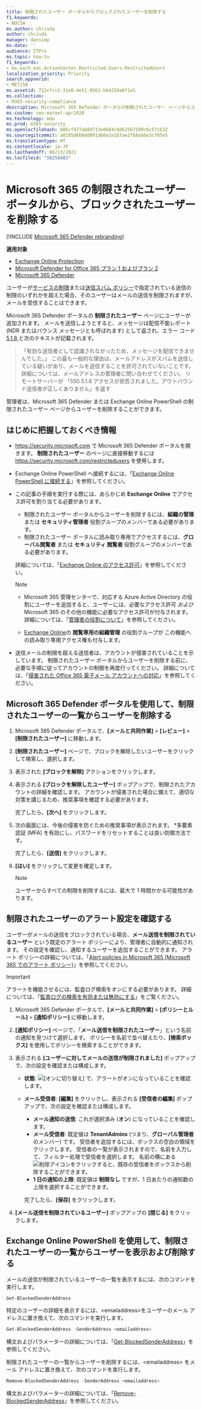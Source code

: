 ```yaml
---
title: 制限されたユーザー ポータルからブロックされたユーザーを削除する
f1.keywords:
- NOCSH
ms.author: chrisda
author: chrisda
manager: dansimp
ms.date: ''
audience: ITPro
ms.topic: how-to
f1_keywords:
- ms.exch.eac.ActionCenter.Restricted.Users.RestrictedUsers
localization_priority: Priority
search.appverid:
- MET150
ms.assetid: 712cfcc1-31e8-4e51-8561-b64258a8f1e5
ms.collection:
- M365-security-compliance
description: Microsoft 365 Defender ポータルの制限されたユーザー ページからユーザーを削除する方法についての管理者向けの説明です。 アカウントを侵害していると見なされたユーザーは通常、スパム送信者として、制限されたユーザー ポータルに追加されます。
ms.custom: seo-marvel-apr2020
ms.technology: mdo
ms.prod: m365-security
ms.openlocfilehash: b06cf477ab8d713e0684c0d62567199c6c57cb32
ms.sourcegitcommit: a0185d6b0dd091db6e1e1bfae2f68ab0e3cf05e5
ms.translationtype: HT
ms.contentlocale: ja-JP
ms.lasthandoff: 08/13/2021
ms.locfileid: "58258483"
---
```

# <a name="remove-blocked-users-from-the-restricted-users-portal-in-microsoft-365"></a>Microsoft 365 の制限されたユーザー ポータルから、ブロックされたユーザーを削除する

[!INCLUDE [Microsoft 365 Defender rebranding](../includes/microsoft-defender-for-office.md)]

**適用対象**
- [Exchange Online Protection](exchange-online-protection-overview.md)
- [Microsoft Defender for Office 365 プラン 1 およびプラン 2](defender-for-office-365.md)
- [Microsoft 365 Defender](../defender/microsoft-365-defender.md)

ユーザーが[サービスの制限](/office365/servicedescriptions/exchange-online-service-description/exchange-online-limits#sending-limits-across-office-365-options)または[送信スパム ポリシー](configure-the-outbound-spam-policy.md)で指定されている送信の制限のいずれかを超えた場合、そのユーザーはメールの送信を制限されますが、メールを受信することはできます。

Microsoft 365 Defender ポータルの **制限されたユーザー** ページにユーザーが追加されます。 メールを送信しようとすると、メッセージは配信不能レポート (NDR またはバウンス メッセージとも呼ばれます) として返され、エラー コード[ 5.1.8 ](/Exchange/mail-flow-best-practices/non-delivery-reports-in-exchange-online/fix-error-code-5-1-8-in-exchange-online)と次のテキストが記載されます。

> 「有効な送信者として認識されなかったため、メッセージを配信できませんでした。」 この最も一般的な理由は、メールアドレスがスパムを送信している疑いがあり、メールを送信することを許可されていないことです。  詳細については、メールアドレスの管理者に問い合わせてください。 リモートサーバーが 「550 5.1.8 アクセスが拒否されました。アウトバウンド送信者が正しくありません」を返す

管理者は、Microsoft 365 Defender または Exchange Online PowerShell の制限されたユーザー ページからユーザーを削除することができます。

## <a name="what-do-you-need-to-know-before-you-begin"></a>はじめに把握しておくべき情報

- <https://security.microsoft.com> で Microsoft 365 Defender ポータルを開きます。 **制限されたユーザー** のページに直接移動するには <https://security.microsoft.com/restrictedusers> を使用します。

- Exchange Online PowerShell へ接続するには、「[Exchange Online PowerShell に接続する](/powershell/exchange/connect-to-exchange-online-powershell)」を参照してください。

- この記事の手順を実行する際には、あらかじめ **Exchange Online** でアクセス許可を割り当てる必要があります。
  - 制限されたユーザー ポータルからユーザーを削除するには、**組織の管理** または **セキュリティ管理者** 役割グループのメンバーである必要があります。
  - 制限されたユーザー ポータルに読み取り専用でアクセスするには、**グローバル閲覧者** または **セキュリティ 閲覧者** 役割グループのメンバーである必要があります。

  詳細については、「[Exchange Online のアクセス許可](/exchange/permissions-exo/permissions-exo)」を参照してください。

  > [!NOTE]
  >
  > - Microsoft 365 管理センターで、対応する Azure Active Directory の役割にユーザーを追加すると、ユーザーには、必要なアクセス許可 _および_ Microsoft 365 のその他の機能に必要なアクセス許可が付与されます。 詳細については、「[管理者の役割について](../../admin/add-users/about-admin-roles.md)」を参照してください。
  >
  > - [Exchange Online](/Exchange/permissions-exo/permissions-exo#role-groups)の **閲覧専用の組織管理** の役割グループが この機能への読み取り専用アクセス権も付与します。

- 送信メールの制限を超える送信者は、アカウントが侵害されていることを示しています。 制限されたユーザー ポータルからユーザーを削除する前に、必要な手順に従ってアカウントの制御を再度行ってください。 詳細については、「[侵害された Office 365 電子メール アカウントへの対応](responding-to-a-compromised-email-account.md)」を参照してください。

## <a name="use-the-microsoft-365-defender-portal-to-remove-a-user-from-the-restricted-users-list"></a>Microsoft 365 Defender ポータルを使用して、制限されたユーザーの一覧からユーザーを削除する

1. Microsoft 365 Defender ポータルで、**[メールと共同作業]**  >  **[レビュー]**  >  **[制限されたユーザー]** に移動します。

2. **[制限されたユーザー]** ページで、ブロックを解除したいユーザーをクリックして検索し、選択します。

3. 表示された **[ブロックを解除]** アクションをクリックします。

4. 表示される **[ブロックを解除したユーザー]** ポップアップで、制限されたアカウントの詳細を確認します。 アカウントが侵害された場合に備えて、適切な対策を講じるため、推奨事項を確認する必要があります。

   完了したら、**[次へ]** をクリックします。

5. 次の画面には、今後の侵害を防ぐための推奨事項が表示されます。 *多要素認証 (MFA) を有効にし、パスワードをリセットすることは良い防御方法です。

   完了したら、**[送信]** をクリックします。

6. **[はい]** をクリックして変更を確定します。

   > [!NOTE]
   > ユーザーからすべての制限を削除するには、最大で 1 時間かかる可能性があります。

## <a name="verify-the-alert-settings-for-restricted-users"></a>制限されたユーザーのアラート設定を確認する

ユーザーがメールの送信をブロックされている場合、**メール送信を制限されているユーザー** という既定のアラート ポリシーにより、管理者に自動的に通知されます。 その設定を確認し、通知するユーザーを追加することができます。 アラート ポリシーの詳細については、「[Alert policies in Microsoft 365 (Microsoft 365 でのアラート ポリシー)](../../compliance/alert-policies.md)」を参照してください。

> [!IMPORTANT]
> アラートを機能させるには、監査ログ検索をオンにする必要があります。 詳細については、「[監査ログの検索を有効または無効にする](../../compliance/turn-audit-log-search-on-or-off.md)」をご覧ください。

1. Microsoft 365 Defender ポータルで、**[メールと共同作業]** \> **[ポリシーとルール]** \> **[通知ポリシー]** に移動します。

2. **[通知ポリシー]** ページで、「**メール送信を制限されたユーザー**」という名前の通知を見つけて選択します。 ポリシーを名前で並べ替えたり、**[検索ボックス]** を使用してポリシーを検索することができます。

3. 表示される **[ユーザーに対してメールの送信が制限されました]** ポップアップで、次の設定を確認または構成します。
   - **状態**: ![[オンに切り替え]](../../media/scc-toggle-on.png) で、アラートがオンになっていることを確認します。
   - **メール受信者**: **[編集]** をクリックし、表示される **[受信者の編集]** ポップアップで、次の設定を確認または構成します。
     - **メール通知の送信**: これが選択済み (**オン**) になっていることを確認します。
     - **メール受信者**: 既定値は **TenantAdmins** (つまり、**グローバル管理者** のメンバー) です。 受信者を追加するには、ボックスの空白の領域をクリックします。 受信者の一覧が表示されますので、名前を入力して、フィルター処理で受信者を選択します。 名前の横にある![削除アイコン](../../media/m365-cc-sc-remove-selection-icon.png)をクリックすると、既存の受信者をボックスから削除することができます。
     - **1 日の通知の上限**: 既定値は **制限なし** ですが、1 日あたりの通知数の上限を選択することができます。

     完了したら、**[保存]** をクリックします。

4. **[メール送信を制限されているユーザー]** ポップアップの **[閉じる]** をクリックします。

## <a name="use-exchange-online-powershell-to-view-and-remove-users-from-the-restricted-users-list"></a>Exchange Online PowerShell を使用して、制限されたユーザーの一覧からユーザーを表示および削除する

メールの送信が制限されているユーザーの一覧を表示するには、次のコマンドを実行します。

```powershell
Get-BlockedSenderAddress
```

特定のユーザーの詳細を表示するには、\<emailaddress\>をユーザーのメール アドレスに置き換えて、次のコマンドを実行します。

```powershell
Get-BlockedSenderAddress -SenderAddress <emailaddress>
```

構文およびパラメーターの詳細については、「[Get-BlockedSenderAddress](/powershell/module/exchange/get-blockedsenderaddress)」を参照してください。

制限されたユーザーの一覧からユーザーを削除するには、\<emailaddress\> をメール アドレスに置き換えて、次のコマンドを実行します。

```powershell
Remove-BlockedSenderAddress -SenderAddress <emailaddress>
```

構文およびパラメーターの詳細については、「[Remove-BlockedSenderAddress](/powershell/module/exchange/remove-blockedsenderaddress)」を参照してください。
